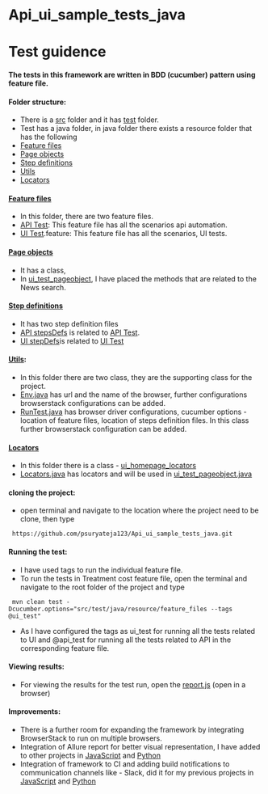 # Api_ui_sample_tests_java
# Test guidence 

#### The tests in this framework are written in BDD (cucumber) pattern using feature file.

#### Folder structure:
* There is a [src](src) folder and it has [test](src/test) folder.
* Test has a java folder, in java folder there exists a resource folder that has the following
* [Feature files](src/test/java/resource/feature_files)
* [Page objects](src/test/java/resource/page_objects)
* [Step definitions](src/test/java/resource/step_defs)
* [Utils](src/test/java/resource/utils)
* [Locators](src/test/java/resource/locators)

#### [Feature files](src/test/java/resource/feature_files)
* In this folder, there are two feature files.
* [API Test](src/test/java/resource/feature_files/api_tests.feature): This feature file has all the scenarios api automation.
* [UI Test](src/test/java/resource/feature_files/ui_test.feature).feature: This feature file has all the scenarios, UI tests.

#### [Page objects](src/test/java/resource/page_objects)
* It has a class, 
* In [ui_test_pageobject](src/test/java/resource/page_objects/ui_test_pageobject.java), I have placed the methods that are related to the News search.

#### [Step definitions](src/test/java/resource/step_defs)
* It has two step definition files
* [API stepsDefs](src/test/java/resource/step_defs/api_automationStepDefs.java) is related to [API Test](src/test/java/resource/feature_files/api_tests.feature).
* [UI stepDefs](src/test/java/resource/step_defs/ui_testStepDefs.java)is related to [UI Test](src/test/java/resource/feature_files/ui_test.feature)

#### [Utils](src/test/java/resource/utils): 
* In this folder there are two class, they are the supporting class for the project.
* [Env.java](src/test/java/resource/utils/Env.java) has url and the name of the browser, further configurations browserstack configurations can be added.
* [RunTest.java](src/test/java/resource/utils/RunTest.java) has browser driver configurations, cucumber options - location of feature files, location of steps definition files. In this class further browserstack configuration can be added.

#### [Locators](src/test/java/resource/locators)
* In this folder there is a class - [ui_homepage_locators](src/test/java/resource/locators/ui_homepage_locators)
* [Locators.java](src/test/java/resource/locators/ui_homepage_locators) has locators and will be used in [ui_test_pageobject.java](src/test/java/resource/utils/ui_test_pageobject.java)


#### cloning the project:
* open terminal and navigate to the location where the project need to be clone, then type
```
 https://github.com/psuryateja123/Api_ui_sample_tests_java.git
```

#### Running the test:
* I have used tags to run the individual feature file. 
* To run the tests in Treatment cost feature file, open the terminal and navigate to the root folder of the project and type

```
 mvn clean test -Dcucumber.options="src/test/java/resource/feature_files --tags @ui_test"
```

* As I have configured the tags as ui_test for running all the tests related to UI and @api_test for running all the tests related to API in the corresponding feature file. 

#### Viewing results:

* For viewing the results for the test run, open the [report.js](report.js) (open in a browser)

#### Improvements:

* There is a further room for expanding the framework by integrating BrowserStack to run on multiple browsers. 
* Integration of Allure report for better visual representation, I have added to other projects in [JavaScript](https://github.com/psuryateja123/cypress_meetup_demo) and [Python](https://github.com/psuryateja123/python-behave)
* Integration of framework to CI and adding build notifications to communication channels like - Slack, did it for my previous projects in [JavaScript](https://github.com/psuryateja123/cypress_meetup_demo) and [Python](https://github.com/psuryateja123/python-behave)
